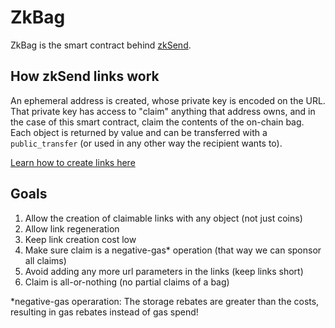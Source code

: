 # ZkBag

ZkBag is the smart contract behind [zkSend](https://zksend.com/).

## How zkSend links work

An ephemeral address is created, whose private key is encoded on the URL.
That private key has access to "claim" anything that address owns, and in the case
of this smart contract, claim the contents of the on-chain bag. Each object is returned by 
value and can be transferred with a `public_transfer` (or used in any other way the recipient
wants to).

[Learn how to create links here](https://sdk.mystenlabs.com/zksend/link-builder)

## Goals

1. Allow the creation of claimable links with any object (not just coins)
2. Allow link regeneration
3. Keep link creation cost low
4. Make sure claim is a negative-gas* operation (that way we can sponsor all claims)
5. Avoid adding any more url parameters in the links (keep links short)
6. Claim is all-or-nothing (no partial claims of a bag)

*negative-gas operaration: The storage rebates are greater than the costs, resulting in gas rebates instead of gas spend!
